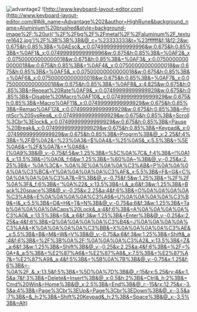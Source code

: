 ![advantage2](https://gist.githubusercontent.com/HighRune/9c0243016e175f38c5bf3fa91acf5dd1/raw/ac768b6e429367eb186f035d40b7570694dbc6d3/advantage-2.png)
![http://www.keyboard-layout-editor.com](http://www.keyboard-layout-editor.com/##@_name=Advantage%202&author=HighRune&background_name=Aluminium%20brushed&style=background-image%2F:%20url('%2F%2Fbg%2F%2Fmetal%2F%2Faluminum%2F_texture1642.jpg')%2F%3B%3B%3B&@_c=%23333333&t=%23ffffff&f:1&f2:2&w:0.675&h:0.85%3B&=%0AEsc&_x:0.07499999999999996&w:0.675&h:0.85%3B&=%0AF1&_x:0.07499999999999996&w:0.675&h:0.85%3B&=%0AF2&_x:0.07500000000000018&w:0.675&h:0.85%3B&=%0AF3&_x:0.07500000000000018&w:0.675&h:0.85%3B&=%0AF4&_x:0.07500000000000018&w:0.675&h:0.85%3B&=%0AF5&_x:0.07500000000000018&w:0.675&h:0.85%3B&=%0AF6&_x:0.07500000000000018&w:0.675&h:0.85%3B&=%0AF7&_x:0.07500000000000018&w:0.675&h:0.85%3B&=%0AF8&_x:4.825&w:0.675&h:0.85%3B&=Repeat%20Rate%0AF9&_x:0.07499999999999929&w:0.675&h:0.85%3B&=Disable%20Macro%0AF10&_x:0.07499999999999929&w:0.675&h:0.85%3B&=Macro%0AF11&_x:0.07499999999999929&w:0.675&h:0.85%3B&=Remap%0AF12&_x:0.07499999999999929&w:0.675&h:0.85%3B&=PrintScr%20SysReq&_x:0.07499999999999929&w:0.675&h:0.85%3B&=Scroll%3Cbr%3Elock&_x:0.07499999999999929&w:0.675&h:0.85%3B&=Pause%20Break&_x:0.07499999999999929&w:0.675&h:0.85%3B&=Keypad&_x:0.07499999999999929&w:0.675&h:0.85%3B&=Progrm%3B&@_x:2.25&f:4%3B&=%2F@%0A2&=%23%0A3&=$%0A4&=%25%0A5&_x:5.5%3B&=%5E%0A6&=%2F&%0A7&=*%0A8&=(%0A9%3B&@_y:-0.75&f:5&w:1.25%3B&=%5C%0A%7C&_f:4%3B&=!%0A1&_x:13.5%3B&=)%0A0&_f:6&w:1.25%3B&=%60%0A~%3B&@_y:-0.25&x:2.25%3B&=,%0A%3C&=.%0A%3E%0A%0A%0A%C3%AB&=P%0A%0A%0A%0A%C3%BC&=Y%0A%0A%0A%0A%C3%AF&_x:5.5%3B&=F&=G&=C%0A%0A%0A%0A%C3%A7&=R%3B&@_y:-0.75&f:5&w:1.25%3B&=%2F%2F%0A%3F&_f:6%3B&='%0A%22&_x:13.5%3B&=L&_a:6&f:3&w:1.25%3B&=Back%20space%3B&@_y:-0.25&x:2.25&a:4&f:6%3B&=O%0A%0A%0A%0A%C3%A8&=E%0A%0A%0A%0A%C3%A9&=U%0A%0A%0A%0A%C3%B9&=I&_x:5.5%3B&=D&=H&=T&=N%3B&@_y:-0.75&a:6&f:3&w:1.25%3B&=Tab%0A%0A%0A%0ACaps%20Lock&_a:4&f:6%3B&=A%0A%0A%0A%0A%C3%A0&_x:13.5%3B&=S&_a:6&f:3&w:1.25%3B&=Enter%3B&@_y:-0.25&x:2.25&a:4&f:6%3B&=Q%0A%0A%0A%0A%C3%B4&=J%0A%0A%0A%0A%C3%AA&=K%0A%0A%0A%0A%C3%BB&=X%0A%0A%0A%0A%C3%AE&_x:5.5%3B&=B&=M&=W&=V%3B&@_y:-0.75&a:6&f:3&w:1.25%3B&=Shift&_a:4&f:6%3B&=%2F%3B%0A%2F:%0A%0A%0A%C3%A2&_x:13.5%3B&=Z&_a:6&f:3&w:1.25%3B&=Shift%3B&@_y:-0.25&x:2.25&a:4&f:6%3B&=%2F=%0A+&_a:5%3B&=%E2%87%A6&=%E2%87%A8&_x:7.5%3B&=%E2%87%A7&=%E2%87%A9&_a:4&f:5%3B&=%5B%0A%7B%3B&@_y:-0.75&x:1.25&f:6%3B&=-%0A%2F_&_x:13.5&f:5%3B&=%5D%0A%7D%3B&@_r:15&rx:5.25&ry:4&x:1.5&a:7&f:3%3B&=Delete&=Insert%3B&@_x:0.5&h:2%3B&=Ctrl&_h:2%3B&=Cmd%20Win&=Home%3B&@_x:2.5%3B&=End%3B&@_r:-15&rx:12.75&x:-3.5&a:4%3B&=Page%3Cbr%3EUp&=Page%3Cbr%3EDown%3B&@_x:-3.5&a:7%3B&=&_h:2%3B&=Shift%20Keypad&_h:2%3B&=Space%3B&@_x:-3.5%3B&=Alt)
